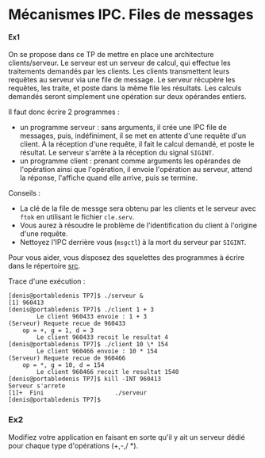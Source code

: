 # Mécanismes IPC. Files de messages

#### Ex1

On se propose dans ce TP de mettre en place une architecture clients/serveur. Le serveur est un serveur de calcul, qui effectue les traitements demandés par les clients. Les clients transmettent leurs requêtes au serveur via une file de message. Le serveur récupère les requêtes, les traite, et poste dans la même file les résultats. Les calculs demandés seront simplement une opération sur deux opérandes entiers.

Il faut donc écrire 2 programmes :

- un programme serveur : sans arguments, il crée une IPC file de messages, puis, indéfiniment, il se met en attente d'une requête d'un client. À la réception d'une requête, il fait le calcul demandé, et poste le résultat. Le serveur s'arrête à la réception du signal `SIGINT`.
- un programme client : prenant comme arguments les opérandes de l'opération ainsi que l'opération, il envoie l'opération au serveur, attend la réponse, l'affiche quand elle arrive, puis se termine.

Conseils :

- La clé de la file de messge sera obtenu par les clients et le serveur avec `ftok` en utilisant le fichier `cle.serv`.
- Vous aurez à résoudre le problème de l'identification du client à l'origine d'une requête.
- Nettoyez l'IPC derrière vous (`msgctl`) à la mort du serveur par `SIGINT`.

Pour vous aider, vous disposez des squelettes des programmes à écrire dans le répertoire [src](https://dwarves.iut-fbleau.fr/gitiut/FA2_2021/ASR31/src/branch/master/tp/tp7/src).

Trace d'une exécution :

```text
[denis@portabledenis TP7]$ ./serveur &
[1] 960413
[denis@portabledenis TP7]$ ./client 1 + 3
		Le client 960433 envoie : 1 + 3
(Serveur) Requete recue de 960433
	op = +, g = 1, d = 3
		Le client 960433 recoit le resultat 4
[denis@portabledenis TP7]$ ./client 10 \* 154
		Le client 960466 envoie : 10 * 154
(Serveur) Requete recue de 960466
	op = *, g = 10, d = 154
		Le client 960466 recoit le resultat 1540
[denis@portabledenis TP7]$ kill -INT 960413
Serveur s'arrete
[1]+  Fini                    ./serveur
[denis@portabledenis TP7]$
```

### Ex2

Modifiez votre application en faisant en sorte qu'il y ait un serveur dédié pour chaque type d'opérations (+,-,/ *).